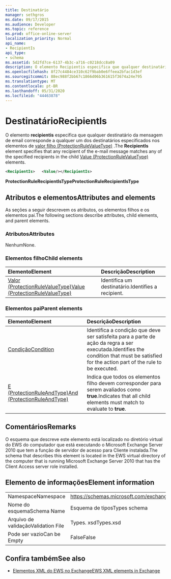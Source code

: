 ```yaml
---
title: Destinatário
manager: sethgros
ms.date: 09/17/2015
ms.audience: Developer
ms.topic: reference
ms.prod: office-online-server
localization_priority: Normal
api_name:
- RecipientIs
api_type:
- schema
ms.assetid: 5d2fd7ce-6137-4b3c-a716-c0218dcc8a09
description: O elemento Recipientis especifica que qualquer destinatário da mensagem de email corresponde a qualquer um dos destinatários especificados nos elementos de valor filho (ProtectionRuleValueType).
ms.openlocfilehash: 8f27c4484ce310c62f9bab0e6ffeea2bfac1d3ef
ms.sourcegitcommit: 88ec988f2bb67c1866d06b361615f3674a24e795
ms.translationtype: MT
ms.contentlocale: pt-BR
ms.lasthandoff: 05/31/2020
ms.locfileid: "44463878"
---
```

# <a name="recipientis"></a><span data-ttu-id="79917-103">Destinatário</span><span class="sxs-lookup"><span data-stu-id="79917-103">RecipientIs</span></span>

<span data-ttu-id="79917-104">O elemento **recipientis** especifica que qualquer destinatário da mensagem de email corresponde a qualquer um dos destinatários especificados nos elementos de [valor filho (ProtectionRuleValueType)](value-protectionrulevaluetype.md) .</span><span class="sxs-lookup"><span data-stu-id="79917-104">The **RecipientIs** element specifies that any recipient of the e-mail message matches any of the specified recipients in the child [Value (ProtectionRuleValueType)](value-protectionrulevaluetype.md) elements.</span></span> 
  
```xml
<RecipientIs>   <Value/></RecipientIs>
```

 <span data-ttu-id="79917-105">**ProtectionRuleRecipientIsType**</span><span class="sxs-lookup"><span data-stu-id="79917-105">**ProtectionRuleRecipientIsType**</span></span>
## <a name="attributes-and-elements"></a><span data-ttu-id="79917-106">Atributos e elementos</span><span class="sxs-lookup"><span data-stu-id="79917-106">Attributes and elements</span></span>

<span data-ttu-id="79917-107">As seções a seguir descrevem os atributos, os elementos filhos e os elementos pai.</span><span class="sxs-lookup"><span data-stu-id="79917-107">The following sections describe attributes, child elements, and parent elements.</span></span>
  
### <a name="attributes"></a><span data-ttu-id="79917-108">Atributos</span><span class="sxs-lookup"><span data-stu-id="79917-108">Attributes</span></span>

<span data-ttu-id="79917-109">Nenhum</span><span class="sxs-lookup"><span data-stu-id="79917-109">None.</span></span>
  
### <a name="child-elements"></a><span data-ttu-id="79917-110">Elementos filho</span><span class="sxs-lookup"><span data-stu-id="79917-110">Child elements</span></span>

|<span data-ttu-id="79917-111">**Elemento**</span><span class="sxs-lookup"><span data-stu-id="79917-111">**Element**</span></span>|<span data-ttu-id="79917-112">**Descrição**</span><span class="sxs-lookup"><span data-stu-id="79917-112">**Description**</span></span>|
|:-----|:-----|
|[<span data-ttu-id="79917-113">Valor (ProtectionRuleValueType)</span><span class="sxs-lookup"><span data-stu-id="79917-113">Value (ProtectionRuleValueType)</span></span>](value-protectionrulevaluetype.md) <br/> |<span data-ttu-id="79917-114">Identifica um destinatário.</span><span class="sxs-lookup"><span data-stu-id="79917-114">Identifies a recipient.</span></span>  <br/> |
   
### <a name="parent-elements"></a><span data-ttu-id="79917-115">Elementos pai</span><span class="sxs-lookup"><span data-stu-id="79917-115">Parent elements</span></span>

|<span data-ttu-id="79917-116">**Elemento**</span><span class="sxs-lookup"><span data-stu-id="79917-116">**Element**</span></span>|<span data-ttu-id="79917-117">**Descrição**</span><span class="sxs-lookup"><span data-stu-id="79917-117">**Description**</span></span>|
|:-----|:-----|
|[<span data-ttu-id="79917-118">Condição</span><span class="sxs-lookup"><span data-stu-id="79917-118">Condition</span></span>](condition.md) <br/> |<span data-ttu-id="79917-119">Identifica a condição que deve ser satisfeita para a parte de ação da regra a ser executada.</span><span class="sxs-lookup"><span data-stu-id="79917-119">Identifies the condition that must be satisfied for the action part of the rule to be executed.</span></span>  <br/> |
|[<span data-ttu-id="79917-120">E (ProtectionRuleAndType)</span><span class="sxs-lookup"><span data-stu-id="79917-120">And (ProtectionRuleAndType)</span></span>](and-protectionruleandtype.md) <br/> |<span data-ttu-id="79917-121">Indica que todos os elementos filho devem corresponder para serem avaliados como **true**.</span><span class="sxs-lookup"><span data-stu-id="79917-121">Indicates that all child elements must match to evaluate to **true**.</span></span>  <br/> |
   
## <a name="remarks"></a><span data-ttu-id="79917-122">Comentários</span><span class="sxs-lookup"><span data-stu-id="79917-122">Remarks</span></span>

<span data-ttu-id="79917-123">O esquema que descreve este elemento está localizado no diretório virtual do EWS do computador que está executando o Microsoft Exchange Server 2010 que tem a função de servidor de acesso para Cliente instalada.</span><span class="sxs-lookup"><span data-stu-id="79917-123">The schema that describes this element is located in the EWS virtual directory of the computer that is running Microsoft Exchange Server 2010 that has the Client Access server role installed.</span></span>
  
## <a name="element-information"></a><span data-ttu-id="79917-124">Elemento de informações</span><span class="sxs-lookup"><span data-stu-id="79917-124">Element information</span></span>

|||
|:-----|:-----|
|<span data-ttu-id="79917-125">Namespace</span><span class="sxs-lookup"><span data-stu-id="79917-125">Namespace</span></span>  <br/> |https://schemas.microsoft.com/exchange/services/2006/types  <br/> |
|<span data-ttu-id="79917-126">Nome do esquema</span><span class="sxs-lookup"><span data-stu-id="79917-126">Schema Name</span></span>  <br/> |<span data-ttu-id="79917-127">Esquema de tipos</span><span class="sxs-lookup"><span data-stu-id="79917-127">Types schema</span></span>  <br/> |
|<span data-ttu-id="79917-128">Arquivo de validação</span><span class="sxs-lookup"><span data-stu-id="79917-128">Validation File</span></span>  <br/> |<span data-ttu-id="79917-129">Types. xsd</span><span class="sxs-lookup"><span data-stu-id="79917-129">Types.xsd</span></span>  <br/> |
|<span data-ttu-id="79917-130">Pode ser vazio</span><span class="sxs-lookup"><span data-stu-id="79917-130">Can be Empty</span></span>  <br/> |<span data-ttu-id="79917-131">False</span><span class="sxs-lookup"><span data-stu-id="79917-131">False</span></span>  <br/> |
   
## <a name="see-also"></a><span data-ttu-id="79917-132">Confira também</span><span class="sxs-lookup"><span data-stu-id="79917-132">See also</span></span>



- [<span data-ttu-id="79917-133">Elementos XML do EWS no Exchange</span><span class="sxs-lookup"><span data-stu-id="79917-133">EWS XML elements in Exchange</span></span>](ews-xml-elements-in-exchange.md)

